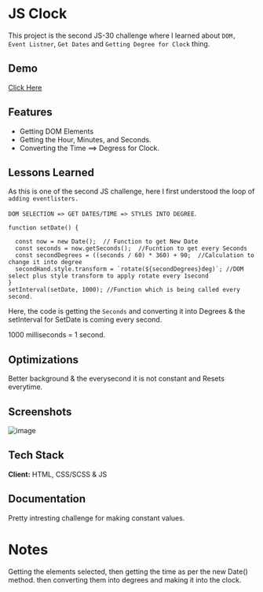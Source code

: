 
# JS Clock

This project is the second JS-30 challenge where I learned about ```DOM, Event Listner```, ```Get Dates``` and ```Getting Degree for Clock``` thing.


## Demo

[Click Here](https://skyz03.github.io/JS--Clock/)

## Features

- Getting DOM Elements
- Getting the Hour, Minutes, and Seconds.
- Converting the Time ==> Degress for Clock.

## Lessons Learned

As this is one of the second JS challenge, here I first understood the loop of ```adding eventlisters.```

```DOM SELECTION => GET DATES/TIME => STYLES INTO DEGREE```.

```
function setDate() {

  const now = new Date();  // Function to get New Date
  const seconds = now.getSeconds();  //Fucntion to get every Seconds 
  const secondDegrees = ((seconds / 60) * 360) + 90;  //Calculation to change it into degree
  secondHand.style.transform = `rotate(${secondDegrees}deg)`; //DOM select plus style transform to apply rotate every 1second
}
setInterval(setDate, 1000); //Function which is being called every second.
```

Here, the code is getting the ```Seconds``` and converting it into Degrees & the setInterval for SetDate is coming every second.

1000 milliseconds = 1 second.

## Optimizations

Better background & the everysecond it is not constant and Resets everytime.

## Screenshots

![image](https://user-images.githubusercontent.com/42742924/152007140-40d476d0-ddbe-4dc0-8a03-87dc4f5aa04f.png)


## Tech Stack

**Client:** HTML, CSS/SCSS & JS

## Documentation

Pretty intresting challenge for making constant values.

# Notes 

Getting the elements selected, then getting the time as per the new Date() method. then converting them into degrees and making it into the clock. 
